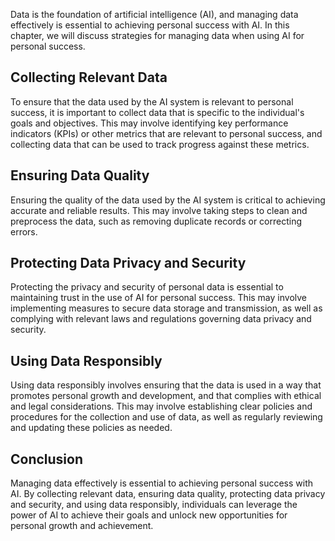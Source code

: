
Data is the foundation of artificial intelligence (AI), and managing data effectively is essential to achieving personal success with AI. In this chapter, we will discuss strategies for managing data when using AI for personal success.

Collecting Relevant Data
------------------------

To ensure that the data used by the AI system is relevant to personal success, it is important to collect data that is specific to the individual's goals and objectives. This may involve identifying key performance indicators (KPIs) or other metrics that are relevant to personal success, and collecting data that can be used to track progress against these metrics.

Ensuring Data Quality
---------------------

Ensuring the quality of the data used by the AI system is critical to achieving accurate and reliable results. This may involve taking steps to clean and preprocess the data, such as removing duplicate records or correcting errors.

Protecting Data Privacy and Security
------------------------------------

Protecting the privacy and security of personal data is essential to maintaining trust in the use of AI for personal success. This may involve implementing measures to secure data storage and transmission, as well as complying with relevant laws and regulations governing data privacy and security.

Using Data Responsibly
----------------------

Using data responsibly involves ensuring that the data is used in a way that promotes personal growth and development, and that complies with ethical and legal considerations. This may involve establishing clear policies and procedures for the collection and use of data, as well as regularly reviewing and updating these policies as needed.

Conclusion
----------

Managing data effectively is essential to achieving personal success with AI. By collecting relevant data, ensuring data quality, protecting data privacy and security, and using data responsibly, individuals can leverage the power of AI to achieve their goals and unlock new opportunities for personal growth and achievement.
